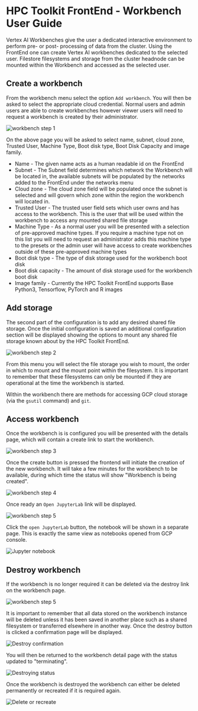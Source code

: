 # HPC Toolkit FrontEnd - Workbench User Guide
<!--
0        1         2         3         4         5         6         7        8
1234567890123456789012345678901234567890123456789012345678901234567890234567890
-->

Vertex AI Workbenches give the user a dedicated interactive environment to
perform pre- or post- processing of data from the cluster. Using the FrontEnd
one can create Vertex AI workbenches dedicated to the selected user. Filestore
filesystems and storage from the cluster headnode can be mounted within the
Workbench and accessed as the selected user.

## Create a workbench

From the workbench menu select the option `Add workbench`. You will then be
asked to select the appropriate cloud credential. Normal users and admin users
are able to create workbenches however viewer users will need to request a
workbench is created by their administrator.

![workbench step 1](images/Workbench_userguide/create1.png)

On the above page you will be asked to select name, subnet, cloud zone, Trusted
User, Machine Type, Boot disk type, Boot Disk Capacity and image family.

- Name - The given name acts as a human readable id on the FrontEnd
- Subnet - The Subnet field determines which network the Workbench will be
  located in, the available subnets will be populated by the networks added to
  the FrontEnd under the networks menu
- Cloud zone - The cloud zone field will be populated once the subnet is
  selected and will govern which zone within the region the workbench will
  located in.
- Trusted User - The trusted user field sets which user owns and has access to
  the workbench. This is the user that will be used within the workbench to
  access any mounted shared file storage
- Machine Type - As a normal user you will be presented with a selection of
  pre-approved machine types. If you require a machine type not on this list
  you will need to request an administrator adds this machine type to the
  presets or the admin user will have access to create workbenches outside of
  these pre-approved machine types
- Boot disk type - The type of disk storage used for the workbench boot disk
- Boot disk capacity - The amount of disk storage used for the workbench boot
  disk
- Image family - Currently the HPC Toolkit FrontEnd supports Base Python3,
  Tensorflow, PyTorch and R images

## Add storage

The second part of the configuration is to add any desired shared file storage.
Once the initial configuration is saved an additional configuration section
will be displayed showing the options to mount any shared file storage known
about by the HPC Toolkit FrontEnd.

![workbench step 2](images/Workbench_userguide/create2.png)

From this menu you will select the file storage you wish to mount, the order in
which to mount and the mount point within the filesystem. It is important to
remember that these filesystems can only be mounted if they are operational at
the time the workbench is started.

Within the workbench there are methods for accessing GCP cloud storage (via the
`gsutil` command) and `git`.

## Access workbench

Once the workbench is is configured you will be presented with the details
page, which will contain a create link to start the workbench.

![workbench step 3](images/Workbench_userguide/create3.png)

Once the create button is pressed the frontend will initiate the creation of
the new workbench. It will take a few minutes for the workbench to be
available, during which time the status will show "Workbench is being created".

![workbench step 4](images/Workbench_userguide/create4.png)

Once ready an `Open JupyterLab` link will be displayed.

![workbench step 5](images/Workbench_userguide/create5.png)

Click the `open JupyterLab` button, the notebook will be shown in a separate
page. This is exactly the same view as notebooks opened from GCP console.

![Jupyter notebook](images/Workbench_userguide/JupyterLab.png)

## Destroy workbench

If the workbench is no longer required it can be deleted via the destroy link
on the workbench page.

![workbench step 5](images/Workbench_userguide/create5.png)

It is important to remember that all data stored on the workbench instance will
be deleted unless it has been saved in another place such as a shared
filesystem or transferred elsewhere in another way. Once the destroy button is
clicked a confirmation page will be displayed.

![Destroy confirmation](images/Workbench_userguide/destroy_confirm.png)

You will then be returned to the workbench detail page with the status updated
to "terminating".

![Destroying status](images/Workbench_userguide/destroying_status.png)

Once the workbench is destroyed the workbench can either be deleted permanently
or recreated if it is required again.

![Delete or recreate](images/Workbench_userguide/delete.png)
